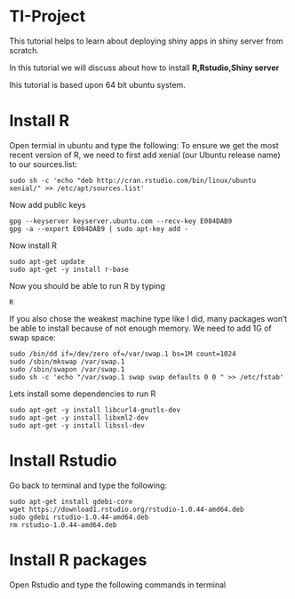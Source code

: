 # TI-Project

This tutorial helps to learn about deploying shiny apps in shiny server from scratch.

In this tutorial we will discuss about how to install **R,Rstudio,Shiny server**

Ihis tutorial is based upon 64 bit ubuntu system. 

# Install R
Open termial in ubuntu and type the following:
To ensure we get the most recent version of R, we need to first add xenial (our Ubuntu release name) to our sources.list:
```
sudo sh -c 'echo "deb http://cran.rstudio.com/bin/linux/ubuntu xenial/" >> /etc/apt/sources.list'
```
Now add public keys
```
gpg --keyserver keyserver.ubuntu.com --recv-key E084DAB9
gpg -a --export E084DAB9 | sudo apt-key add -
```
Now install R
```
sudo apt-get update
sudo apt-get -y install r-base
```
Now you should be able to run R by typing
```
R
```
If you also chose the weakest machine type like I did, many packages won’t be able to install because of not enough memory. We need to add 1G of swap space:
```
sudo /bin/dd if=/dev/zero of=/var/swap.1 bs=1M count=1024
sudo /sbin/mkswap /var/swap.1
sudo /sbin/swapon /var/swap.1
sudo sh -c 'echo "/var/swap.1 swap swap defaults 0 0 " >> /etc/fstab'
```
Lets install some dependencies to run R
```
sudo apt-get -y install libcurl4-gnutls-dev
sudo apt-get -y install libxml2-dev
sudo apt-get -y install libssl-dev
```
# Install Rstudio
Go back to terminal and type the following:
```
sudo apt-get install gdebi-core
wget https://download1.rstudio.org/rstudio-1.0.44-amd64.deb
sudo gdebi rstudio-1.0.44-amd64.deb
rm rstudio-1.0.44-amd64.deb
```
# Install R packages

Open Rstudio and type the following commands in terminal
